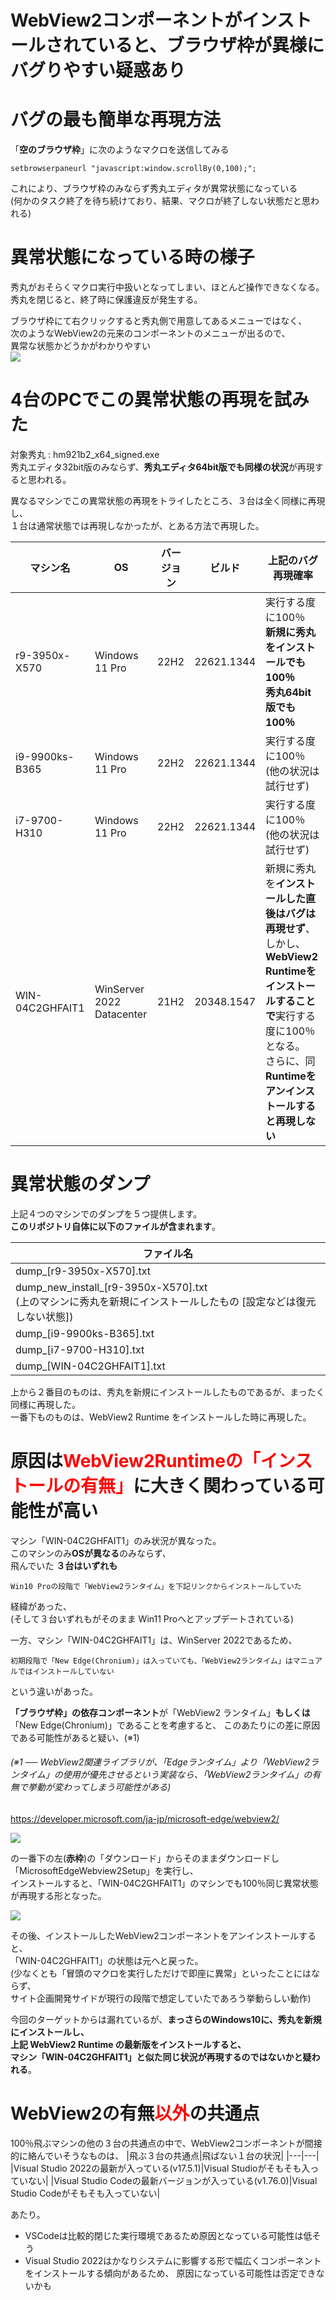 # WebView2コンポーネントがインストールされていると、ブラウザ枠が異様にバグりやすい疑惑あり

# バグの最も簡単な再現方法
「**空のブラウザ枠**」に次のようなマクロを送信してみる

```
setbrowserpaneurl "javascript:window.scrollBy(0,100);";
```

これにより、ブラウザ枠のみならず秀丸エディタが異常状態になっている  
(何かのタスク終了を待ち続けており、結果、マクロが終了しない状態だと思われる)

# 異常状態になっている時の様子
秀丸がおそらくマクロ実行中扱いとなってしまい、ほとんど操作できなくなる。  
秀丸を閉じると、終了時に保護違反が発生する。

ブラウザ枠にて右クリックすると秀丸側で用意してあるメニューではなく、  
次のようなWebView2の元来のコンポーネントのメニューが出るので、  
異常な状態かどうかがわかりやすい  
![](img/2023-03-05-19-13-01.png)


# 4台のPCでこの異常状態の再現を試みた

対象秀丸 : hm921b2_x64_signed.exe  
秀丸エディタ32bit版のみならず、**秀丸エディタ64bit版でも同様の状況**が再現すると思われる。  

異なるマシンでこの異常状態の再現をトライしたところ、３台は全く同様に再現し、  
１台は通常状態では再現しなかったが、とある方法で再現した。

|  マシン名  |  OS  | バージョン | ビルド | 上記のバグ再現確率 |
|---|---|---|---|---|
| r9-3950x-X570  | Windows 11 Pro | 22H2 | 22621.1344 | 実行する度に100％<br>**新規に秀丸をインストールでも100％**<br>**秀丸64bit版でも100％** |
| i9-9900ks-B365 | Windows 11 Pro | 22H2 | 22621.1344 | 実行する度に100％<br>(他の状況は試行せず) |
| i7-9700-H310 | Windows 11 Pro | 22H2 | 22621.1344 | 実行する度に100％<br>(他の状況は試行せず) |
| WIN-04C2GHFAIT1 | WinServer 2022 Datacenter | 21H2 | 20348.1547 | 新規に秀丸を**インストールした直後はバグは再現せず**、<br>しかし、**WebView2 Runtimeをインストールすることで**実行する度に100％となる。<br>さらに、同**Runtimeをアンインストールすると再現しない** |

# 異常状態のダンプ

上記４つのマシンでのダンプを５つ提供します。  
**このリポジトリ自体に以下のファイルが含まれます**。  

|ファイル名|
|---|
|dump_[r9-3950x-X570].txt|
|dump_new_install_[r9-3950x-X570].txt <br> (上のマシンに秀丸を新規にインストールしたもの [設定などは復元しない状態])|
|dump_[i9-9900ks-B365].txt|
|dump_[i7-9700-H310].txt|
|dump_[WIN-04C2GHFAIT1].txt|

上から２番目のものは、秀丸を新規にインストールしたものであるが、まったく同様に再現した。  
一番下ものものは、WebView2 Runtime をインストールした時に再現した。

# 原因は<font color="red">WebView2Runtimeの「インストールの有無」</font>に大きく関わっている可能性が高い

マシン「WIN-04C2GHFAIT1」のみ状況が異なった。  
このマシンのみ**OSが異なる**のみならず、  
飛んでいた **３台はいずれも**
```
Win10 Proの段階で「WebView2ランタイム」を下記リンクからインストールしていた
```
経緯があった、  
(そして３台いずれもがそのまま Win11 Proへとアップデートされている)  
  
一方、マシン「WIN-04C2GHFAIT1」は、WinServer 2022であるため、  
```
初期段階で「New Edge(Chronium)」は入っていても、「WebView2ランタイム」はマニュアルではインストールしていない
```
という違いがあった。  

**「ブラウザ枠」の依存コンポーネント**が「WebView2 ランタイム」**もしくは**「New Edge(Chronium)」であることを考慮すると、
このあたりにの差に原因である可能性があると疑い、(※1)  
###### (※1 ── WebView2関連ライブラリが、「Edgeランタイム」より「WebView2ランタイム」の使用が優先させるという実装なら、「WebView2ランタイム」の有無で挙動が変わってしまう可能性がある)

https://developer.microsoft.com/ja-jp/microsoft-edge/webview2/  

![](img/2023-03-05-20-37-55.png)

の一番下の左(**赤枠**)の「ダウンロード」からそのままダウンロードし「MicrosoftEdgeWebview2Setup」を実行し、  
インストールすると、「WIN-04C2GHFAIT1」のマシンでも100％同じ異常状態が再現する形となった。  

![](img/2023-03-05-19-36-20.png)

その後、インストールしたWebView2コンポーネントをアンインストールすると、  
「WIN-04C2GHFAIT1」の状態は元へと戻った。  
(少なくとも「冒頭のマクロを実行しただけで即座に異常」といったことにはならず、  
サイト企画開発サイドが現行の段階で想定していたであろう挙動らしい動作)

今回のターゲットからは漏れているが、**まっさらのWindows10に、秀丸を新規にインストールし、  
上記 WebView2 Runtime の最新版をインストールすると、  
マシン「WIN-04C2GHFAIT1」と似た同じ状況が再現するのではないかと疑われる**。

# WebView2の有無<font color="red">以外</font>の共通点

100％飛ぶマシンの他の３台の共通点の中で、WebView2コンポーネントが間接的に絡んでいそうなものは、
|飛ぶ３台の共通点|飛ばない１台の状況|
|---|---|
|Visual Studio 2022の最新が入っている(v17.5.1)|Visual Studioがそもそも入っていない|
|Visual Studio Codeの最新バージョンが入っている(v1.76.0)|Visual Studio Codeがそもそも入っていない|

あたり。  

- VSCodeは比較的閉じた実行環境であるため原因となっている可能性は低そう
- Visual Studio 2022はかなりシステムに影響する形で幅広くコンポーネントをインストールする傾向があるため、
原因になっている可能性は否定できないかも
